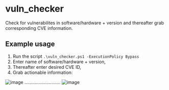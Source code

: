 # vuln_checker
Check for vulnerabilites in software/hardware + version and thereafter grab corresponding CVE information.

## Example usage
1. Run the script `.\vuln_checker.ps1 -ExecutionPolicy Bypass`
2. Enter name of software/hardware + version,
3. Thereafter enter desired CVE ID,
4. Grab actionable information:

![image](https://github.com/madret/vuln_checker/assets/56820649/db2dbe53-fe58-42ef-acfb-5eae56ac5d12)
............................
![image](https://github.com/madret/vuln_checker/assets/56820649/15d47021-3c23-4f68-bcb5-705ff0e93c29)
